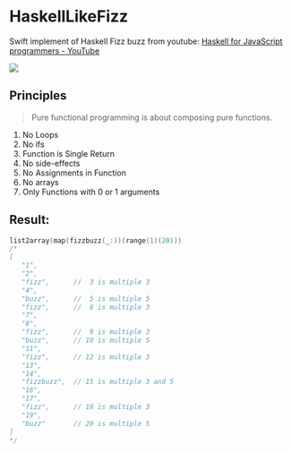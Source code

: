 # HaskellLikeFizz

Swift implement of Haskell Fizz buzz from youtube: [Haskell for JavaScript programmers - YouTube](https://www.youtube.com/watch?v=pUN3algpvMs&ab_channel=Tsoding)

[![](https://i.ytimg.com/an_webp/pUN3algpvMs/mqdefault_6s.webp?du=3000&sqp=CIbPnfsF&rs=AOn4CLC-kuhM93zT3e45m4Y9IKh9gq7Yaw)](https://www.youtube.com/watch?v=pUN3algpvMs&ab_channel=Tsoding)

## Principles

> Pure functional programming is about composing pure functions.

1. No Loops
2. No ifs 
3. Function is Single Return
4. No side-effects 
5. No Assignments in Function
6. No arrays
7. Only Functions with 0 or 1 arguments

## Result:

```swift
list2array(map(fizzbuzz(_:))(range(1)(20)))
/*
[
   "1", 
   "2",
   "fizz",      //  3 is multiple 3
   "4",
   "buzz",      //  5 is multiple 5 
   "fizz",      //  6 is multiple 3
   "7",
   "8", 
   "fizz",      //  9 is multiple 3
   "buzz",      // 10 is multiple 5
   "11", 
   "fizz",      // 12 is multiple 3
   "13",
   "14",
   "fizzbuzz",  // 15 is multiple 3 and 5
   "16",
   "17",
   "fizz",      // 18 is multiple 3
   "19",
   "buzz"       // 20 is multiple 5
]
*/
```
